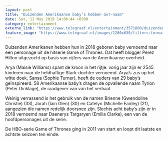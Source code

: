 ```yaml
---
layout: post
title: "Duizenden Amerikaanse baby’s hebben GoT-naam"
date: Sat, 11 May 2019 14:06:44 +0200
category: entertainment
externe_link: "https://www.telegraaf.nl/entertainment/3571800/duizenden-amerikaanse-baby-s-hebben-go-t-naam"
feature_image: "https://www.telegraaf.nl/images/1200x630/filters:format(jpeg):quality(80)/cdn-kiosk-api.telegraaf.nl/3ea4d2ec-73e5-11e9-85b5-0217670beecd.jpg"
---
```


<p class="intro">Duizenden Amerikanen hebben hun in 2018 geboren baby vernoemd naar een personage uit de hitserie Game of Thrones. Dat heeft blogger Perez Hilton uitgezocht op basis van cijfers van de Amerikaanse overheid.</p> <p>Arya (Maisie Williams) spant de kroon in het rijtje: vorig jaar zijn er 2545 kinderen naar de heldhaftige Stark-dochter vernoemd. Arya’s zus op het witte doek, Sansa (Sophie Turner), heeft de ouders van 29 baby’s geïnspireerd. 58 Amerikaanse baby’s dragen de opvallende naam Tyrion (Peter Dinklage), de raadgever van van het verhaal.</p><p>Weinig verrassend is het gebruik van de namen Brienne (Gwendoline Christie) (33), Jorah (Iain Glen) (30) en Catelyn (Michelle Fairley) (21), aangezien die namen redelijk doorsnee zijn. Slechts acht baby’s zijn er in 2018 vernoemd naar Daenerys Targaryen (Emilia Clarke), een van de hoofdpersonages uit de serie.</p><p>De HBO-serie Game of Thrones ging in 2011 van start en loopt dit laatste en achtste seizoen ten einde.</p>
